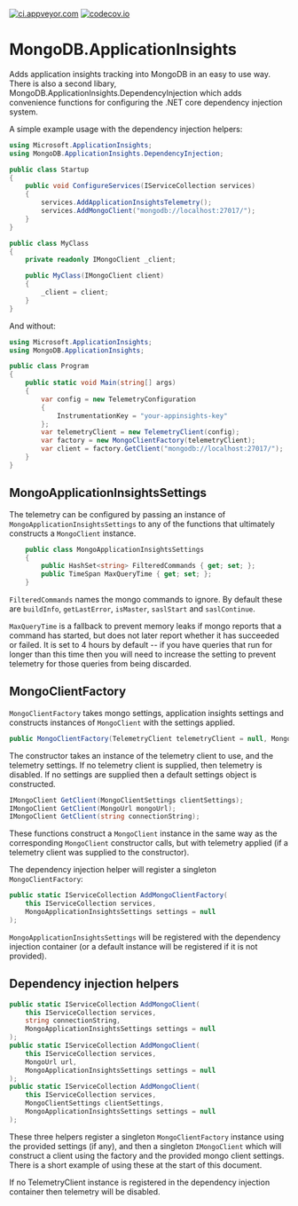 [![ci.appveyor.com](https://ci.appveyor.com/api/projects/status/github/blushingpenguin/MongoDB.ApplicationInsights?branch=master&svg=true)](https://ci.appveyor.com/api/projects/status/github/blushingpenguin/MongoDB.ApplicationInsights?branch=master&svg=true)
[![codecov.io](https://codecov.io/gh/blushingpenguin/MongoDB.ApplicationInsights/coverage.svg?branch=master)](https://codecov.io/gh/blushingpenguin/MongoDB.ApplicationInsights?branch=master)

# MongoDB.ApplicationInsights

Adds application insights tracking into MongoDB in an easy to use way. There is also a second libary, MongoDB.ApplicationInsights.DependencyInjection which adds convenience functions for configuring the .NET core dependency injection system.

A simple example usage with the dependency injection helpers:

```csharp
using Microsoft.ApplicationInsights;
using MongoDB.ApplicationInsights.DependencyInjection;

public class Startup
{
    public void ConfigureServices(IServiceCollection services)
    {
        services.AddApplicationInsightsTelemetry();
        services.AddMongoClient("mongodb://localhost:27017/");
    }
}

public class MyClass
{
    private readonly IMongoClient _client;

    public MyClass(IMongoClient client)
    {
        _client = client;
    }
}
```

And without:

```csharp
using Microsoft.ApplicationInsights;
using MongoDB.ApplicationInsights;

public class Program
{
    public static void Main(string[] args)
    {
        var config = new TelemetryConfiguration
        {
            InstrumentationKey = "your-appinsights-key"
        };
        var telemetryClient = new TelemetryClient(config);
        var factory = new MongoClientFactory(telemetryClient);
        var client = factory.GetClient("mongodb://localhost:27017/");
    }
}
```

## MongoApplicationInsightsSettings

The telemetry can be configured by passing an instance of `MongoApplicationInsightsSettings` to any of the functions that ultimately constructs a `MongoClient` instance.

```csharp
    public class MongoApplicationInsightsSettings
    {
        public HashSet<string> FilteredCommands { get; set; };
        public TimeSpan MaxQueryTime { get; set; };
    }
```

`FilteredCommands` names the mongo commands to ignore. By default these are
`buildInfo`, `getLastError`, `isMaster`, `saslStart` and `saslContinue`.

`MaxQueryTime` is a fallback to prevent memory leaks if mongo reports that a command has started, but does not later report whether it has succeeded or failed. It is set to 4 hours by default -- if you have queries that run for longer than this time then you will need to increase the setting to prevent telemetry for those queries from being discarded.

## MongoClientFactory

`MongoClientFactory` takes mongo settings, application insights settings and constructs instances of `MongoClient` with the settings applied.

```csharp
public MongoClientFactory(TelemetryClient telemetryClient = null, MongoApplicationInsightsSettings settings = null)
```

The constructor takes an instance of the telemetry client to use, and the telemetry settings. If no telemetry client is supplied, then telemetry is disabled. If no settings are supplied then a default settings object is constructed.

```csharp
IMongoClient GetClient(MongoClientSettings clientSettings);
IMongoClient GetClient(MongoUrl mongoUrl);
IMongoClient GetClient(string connectionString);
```

These functions construct a `MongoClient` instance in the same way as the corresponding `MongoClient` constructor calls, but with telemetry applied (if a telemetry client was supplied to the constructor).

The dependency injection helper will register a singleton `MongoClientFactory`:

```csharp
public static IServiceCollection AddMongoClientFactory(
    this IServiceCollection services,
    MongoApplicationInsightsSettings settings = null
);
````

`MongoApplicationInsightsSettings` will be registered with the dependency injection container (or a default instance will be registered if it is not provided).

## Dependency injection helpers

```csharp
public static IServiceCollection AddMongoClient(
    this IServiceCollection services,
    string connectionString,
    MongoApplicationInsightsSettings settings = null
);
public static IServiceCollection AddMongoClient(
    this IServiceCollection services,
    MongoUrl url,
    MongoApplicationInsightsSettings settings = null
);
public static IServiceCollection AddMongoClient(
    this IServiceCollection services,
    MongoClientSettings clientSettings,
    MongoApplicationInsightsSettings settings = null
);
```

These three helpers register a singleton `MongoClientFactory` instance using the provided settings (if any), and then a singleton `IMongoClient` which will construct a client using the factory and the provided mongo client settings.  There is a short example of using these at the start of this document.

If no TelemetryClient instance is registered in the dependency injection container then telemetry will be disabled.
